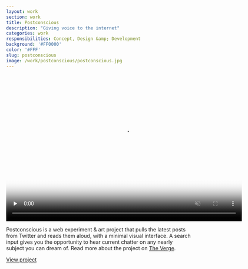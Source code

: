 ```yaml
---
layout: work
section: work
title: Postconscious
description: "Giving voice to the internet"
categories: work
responsibilities: Concept, Design &amp; Development
background: '#FF0000'
color: '#FFF'
slug: postconscious
image: /work/postconscious/postconscious.jpg
---
```


<div>
  <video muted playsinline id="joanna" class="browser_img" title="POSTCONSCIOUS"
    preload="none" width="640" height="400" poster="{{ site.root }}{{ page.image }}" data-setup="{}">
    <source src="{{ site.root }}/work/postconscious/postconscious.mp4" type='video/mp4'>
  </video>
</div>

Postconscious is a web experiment &amp; art project that pulls the latest posts from Twitter and reads them aloud, with a minimal visual interface. A search input gives you the opportunity to hear current chatter on any nearly subject you can dream of. Read more about the project on <a href="http://www.theverge.com/2016/11/3/13497582/twitter-postconscious-art-project-voices-speech-cloud" rel="external">The Verge</a>.

<a href="http://postconscio.us/" class="button" rel="external">View project</a>
